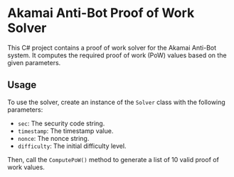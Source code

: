 # Akamai Anti-Bot Proof of Work Solver

This C# project contains a proof of work solver for the Akamai Anti-Bot system. It computes the required proof of work (PoW) values based on the given parameters.

## Usage

To use the solver, create an instance of the `Solver` class with the following parameters:

- `sec`: The security code string.
- `timestamp`: The timestamp value.
- `nonce`: The nonce string.
- `difficulty`: The initial difficulty level.

Then, call the `ComputePoW()` method to generate a list of 10 valid proof of work values.

